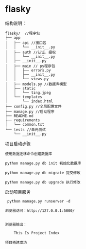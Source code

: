 # flasky

 结构说明：

    flasky/  //程序包
    ├── app
    │   ├── api //接口包
    │   │   └── __init__.py
    │   ├── auth //认证，授权
    │   │   └── __init__.py
    │   ├── __init__.py
    │   ├── main // py程序包
    │   │   ├── errors.py
    │   │   ├── __init__.py
    │   │   └── views.py
    │   ├── models.py //数据库模型
    │   ├── static
    │   │   └── ting.jpeg
    │   └── templates
    │       └── index.html
    ├── config.py //全局配置文件
    ├── manage.py //启动程序
    ├── README.md
    ├── requirements
    │   └── common.txt
    └── tests //单元测试
        └── __init__.py

 项目启动步骤

    使用数据迁移命令创建数据库

    python manage.py db init 初始化数据库

    python manage.py db migrate 提交修改

    python manage.py db upgrade 执行修改

 启动项目服务

     python manage.py runserver -d

    浏览器访问：http://127.0.0.1:5000/


    浏览器输出：

        This Is Project Index

    项目搭建成功


